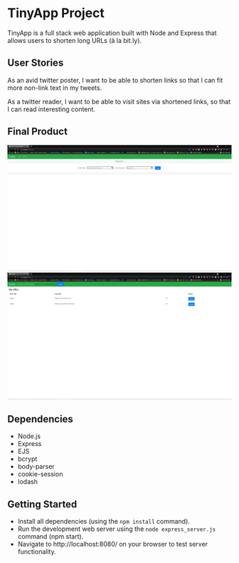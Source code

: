 # TinyApp Project

TinyApp is a full stack web application built with Node and Express that allows users to shorten long URLs (à la bit.ly).

## User Stories
As an avid twitter poster,
I want to be able to shorten links
so that I can fit more non-link text in my tweets.

As a twitter reader,
I want to be able to visit sites via shortened links,
so that I can read interesting content.

## Final Product

!["Screenshot of Login Page"](https://github.com/VioletFigueroa/tinyapp/blob/9fc211434dc908f751201fad6be76a9e1a7871ab/docs/login-page.png?raw=true)
!["Screenshot of User URLs Page"](https://github.com/VioletFigueroa/tinyapp/blob/9fc211434dc908f751201fad6be76a9e1a7871ab/docs/urls-page.png?raw=true)

## Dependencies

- Node.js
- Express
- EJS
- bcrypt
- body-parser
- cookie-session
- lodash

## Getting Started

- Install all dependencies (using the `npm install` command).
- Run the development web server using the `node express_server.js` command (npm start).
- Navigate to http://localhost:8080/ on your browser to test server functionality.